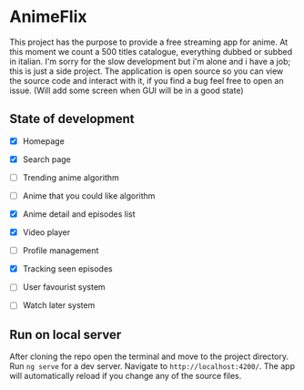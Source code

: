 # AnimeFlix

This project has the purpose to provide a free streaming app for anime.
At this moment we count a 500 titles catalogue, everything dubbed or subbed in italian.
I'm sorry for the slow development but i'm alone and i have a job; this is just a side project.
The application is open source so you can view the source code and interact with it, if you find a bug feel free to open an issue.
(Will add some screen when GUI will be in a good state)

## State of development
- [X] Homepage
- [X] Search page
- [ ] Trending anime algorithm
- [ ] Anime that you could like algorithm
- [X] Anime detail and episodes list
- [X] Video player
- [ ] Profile management
- [X] Tracking seen episodes
- [ ] User favourist system
- [ ] Watch later system


## Run on local server
After cloning the repo open the terminal and move to the project directory.
Run `ng serve` for a dev server. 
Navigate to `http://localhost:4200/`. 
The app will automatically reload if you change any of the source files.
